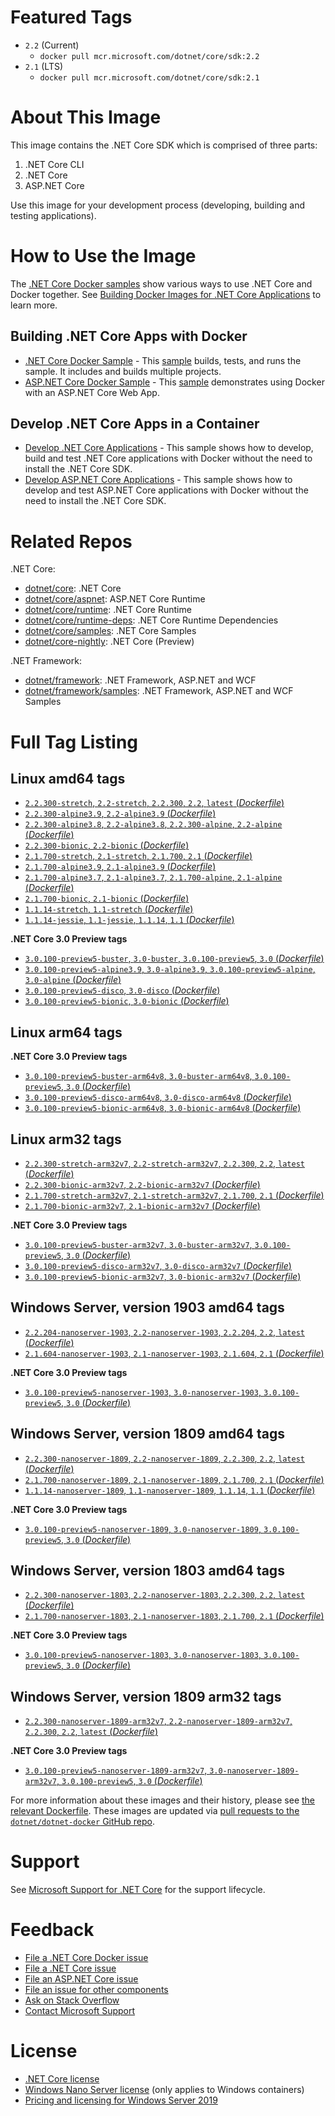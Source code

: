 # Featured Tags

* `2.2` (Current)
  * `docker pull mcr.microsoft.com/dotnet/core/sdk:2.2`
* `2.1` (LTS)
  * `docker pull mcr.microsoft.com/dotnet/core/sdk:2.1`

# About This Image

This image contains the .NET Core SDK which is comprised of three parts:

1. .NET Core CLI
1. .NET Core
1. ASP.NET Core

Use this image for your development process (developing, building and testing applications).

# How to Use the Image

The [.NET Core Docker samples](https://github.com/dotnet/dotnet-docker/blob/master/samples/README.md) show various ways to use .NET Core and Docker together. See [Building Docker Images for .NET Core Applications](https://docs.microsoft.com/dotnet/core/docker/building-net-docker-images) to learn more.

## Building .NET Core Apps with Docker

* [.NET Core Docker Sample](https://github.com/dotnet/dotnet-docker/blob/master/samples/dotnetapp/README.md) - This [sample](https://github.com/dotnet/dotnet-docker/blob/master/samples/dotnetapp/Dockerfile) builds, tests, and runs the sample. It includes and builds multiple projects.
* [ASP.NET Core Docker Sample](https://github.com/dotnet/dotnet-docker/blob/master/samples/aspnetapp/README.md) - This [sample](https://github.com/dotnet/dotnet-docker/blob/master/samples/aspnetapp/Dockerfile) demonstrates using Docker with an ASP.NET Core Web App.

## Develop .NET Core Apps in a Container

* [Develop .NET Core Applications](https://github.com/dotnet/dotnet-docker/blob/master/samples/dotnetapp/dotnet-docker-dev-in-container.md) - This sample shows how to develop, build and test .NET Core applications with Docker without the need to install the .NET Core SDK.
* [Develop ASP.NET Core Applications](https://github.com/dotnet/dotnet-docker/blob/master/samples/aspnetapp/aspnet-docker-dev-in-container.md) - This sample shows how to develop and test ASP.NET Core applications with Docker without the need to install the .NET Core SDK.

# Related Repos

.NET Core:

* [dotnet/core](https://hub.docker.com/_/microsoft-dotnet-core/): .NET Core
* [dotnet/core/aspnet](https://hub.docker.com/_/microsoft-dotnet-core-aspnet/): ASP.NET Core Runtime
* [dotnet/core/runtime](https://hub.docker.com/_/microsoft-dotnet-core-runtime/): .NET Core Runtime
* [dotnet/core/runtime-deps](https://hub.docker.com/_/microsoft-dotnet-core-runtime-deps/): .NET Core Runtime Dependencies
* [dotnet/core/samples](https://hub.docker.com/_/microsoft-dotnet-core-samples/): .NET Core Samples
* [dotnet/core-nightly](https://hub.docker.com/_/microsoft-dotnet-core-nightly/): .NET Core (Preview)

.NET Framework:

* [dotnet/framework](https://hub.docker.com/_/microsoft-dotnet-framework/): .NET Framework, ASP.NET and WCF
* [dotnet/framework/samples](https://hub.docker.com/_/microsoft-dotnet-framework-samples/): .NET Framework, ASP.NET and WCF Samples

# Full Tag Listing

## Linux amd64 tags

- [`2.2.300-stretch`, `2.2-stretch`, `2.2.300`, `2.2`, `latest` (*Dockerfile*)](https://github.com/dotnet/dotnet-docker/blob/master/2.2/sdk/stretch/amd64/Dockerfile)
- [`2.2.300-alpine3.9`, `2.2-alpine3.9` (*Dockerfile*)](https://github.com/dotnet/dotnet-docker/blob/master/2.2/sdk/alpine3.9/amd64/Dockerfile)
- [`2.2.300-alpine3.8`, `2.2-alpine3.8`, `2.2.300-alpine`, `2.2-alpine` (*Dockerfile*)](https://github.com/dotnet/dotnet-docker/blob/master/2.2/sdk/alpine3.8/amd64/Dockerfile)
- [`2.2.300-bionic`, `2.2-bionic` (*Dockerfile*)](https://github.com/dotnet/dotnet-docker/blob/master/2.2/sdk/bionic/amd64/Dockerfile)
- [`2.1.700-stretch`, `2.1-stretch`, `2.1.700`, `2.1` (*Dockerfile*)](https://github.com/dotnet/dotnet-docker/blob/master/2.1/sdk/stretch/amd64/Dockerfile)
- [`2.1.700-alpine3.9`, `2.1-alpine3.9` (*Dockerfile*)](https://github.com/dotnet/dotnet-docker/blob/master/2.1/sdk/alpine3.9/amd64/Dockerfile)
- [`2.1.700-alpine3.7`, `2.1-alpine3.7`, `2.1.700-alpine`, `2.1-alpine` (*Dockerfile*)](https://github.com/dotnet/dotnet-docker/blob/master/2.1/sdk/alpine3.7/amd64/Dockerfile)
- [`2.1.700-bionic`, `2.1-bionic` (*Dockerfile*)](https://github.com/dotnet/dotnet-docker/blob/master/2.1/sdk/bionic/amd64/Dockerfile)
- [`1.1.14-stretch`, `1.1-stretch` (*Dockerfile*)](https://github.com/dotnet/dotnet-docker/blob/master/1.1/sdk/stretch/amd64/Dockerfile)
- [`1.1.14-jessie`, `1.1-jessie`, `1.1.14`, `1.1` (*Dockerfile*)](https://github.com/dotnet/dotnet-docker/blob/master/1.1/sdk/jessie/amd64/Dockerfile)

**.NET Core 3.0 Preview tags**

- [`3.0.100-preview5-buster`, `3.0-buster`, `3.0.100-preview5`, `3.0` (*Dockerfile*)](https://github.com/dotnet/dotnet-docker/blob/master/3.0/sdk/buster/amd64/Dockerfile)
- [`3.0.100-preview5-alpine3.9`, `3.0-alpine3.9`, `3.0.100-preview5-alpine`, `3.0-alpine` (*Dockerfile*)](https://github.com/dotnet/dotnet-docker/blob/master/3.0/sdk/alpine3.9/amd64/Dockerfile)
- [`3.0.100-preview5-disco`, `3.0-disco` (*Dockerfile*)](https://github.com/dotnet/dotnet-docker/blob/master/3.0/sdk/disco/amd64/Dockerfile)
- [`3.0.100-preview5-bionic`, `3.0-bionic` (*Dockerfile*)](https://github.com/dotnet/dotnet-docker/blob/master/3.0/sdk/bionic/amd64/Dockerfile)

## Linux arm64 tags

**.NET Core 3.0 Preview tags**

- [`3.0.100-preview5-buster-arm64v8`, `3.0-buster-arm64v8`, `3.0.100-preview5`, `3.0` (*Dockerfile*)](https://github.com/dotnet/dotnet-docker/blob/master/3.0/sdk/buster/arm64v8/Dockerfile)
- [`3.0.100-preview5-disco-arm64v8`, `3.0-disco-arm64v8` (*Dockerfile*)](https://github.com/dotnet/dotnet-docker/blob/master/3.0/sdk/disco/arm64v8/Dockerfile)
- [`3.0.100-preview5-bionic-arm64v8`, `3.0-bionic-arm64v8` (*Dockerfile*)](https://github.com/dotnet/dotnet-docker/blob/master/3.0/sdk/bionic/arm64v8/Dockerfile)

## Linux arm32 tags

- [`2.2.300-stretch-arm32v7`, `2.2-stretch-arm32v7`, `2.2.300`, `2.2`, `latest` (*Dockerfile*)](https://github.com/dotnet/dotnet-docker/blob/master/2.2/sdk/stretch/arm32v7/Dockerfile)
- [`2.2.300-bionic-arm32v7`, `2.2-bionic-arm32v7` (*Dockerfile*)](https://github.com/dotnet/dotnet-docker/blob/master/2.2/sdk/bionic/arm32v7/Dockerfile)
- [`2.1.700-stretch-arm32v7`, `2.1-stretch-arm32v7`, `2.1.700`, `2.1` (*Dockerfile*)](https://github.com/dotnet/dotnet-docker/blob/master/2.1/sdk/stretch/arm32v7/Dockerfile)
- [`2.1.700-bionic-arm32v7`, `2.1-bionic-arm32v7` (*Dockerfile*)](https://github.com/dotnet/dotnet-docker/blob/master/2.1/sdk/bionic/arm32v7/Dockerfile)

**.NET Core 3.0 Preview tags**

- [`3.0.100-preview5-buster-arm32v7`, `3.0-buster-arm32v7`, `3.0.100-preview5`, `3.0` (*Dockerfile*)](https://github.com/dotnet/dotnet-docker/blob/master/3.0/sdk/buster/arm32v7/Dockerfile)
- [`3.0.100-preview5-disco-arm32v7`, `3.0-disco-arm32v7` (*Dockerfile*)](https://github.com/dotnet/dotnet-docker/blob/master/3.0/sdk/disco/arm32v7/Dockerfile)
- [`3.0.100-preview5-bionic-arm32v7`, `3.0-bionic-arm32v7` (*Dockerfile*)](https://github.com/dotnet/dotnet-docker/blob/master/3.0/sdk/bionic/arm32v7/Dockerfile)

## Windows Server, version 1903 amd64 tags

- [`2.2.204-nanoserver-1903`, `2.2-nanoserver-1903`, `2.2.204`, `2.2`, `latest` (*Dockerfile*)](https://github.com/dotnet/dotnet-docker/blob/master/2.2/sdk/nanoserver-1903/amd64/Dockerfile)
- [`2.1.604-nanoserver-1903`, `2.1-nanoserver-1903`, `2.1.604`, `2.1` (*Dockerfile*)](https://github.com/dotnet/dotnet-docker/blob/master/2.1/sdk/nanoserver-1903/amd64/Dockerfile)

**.NET Core 3.0 Preview tags**

- [`3.0.100-preview5-nanoserver-1903`, `3.0-nanoserver-1903`, `3.0.100-preview5`, `3.0` (*Dockerfile*)](https://github.com/dotnet/dotnet-docker/blob/master/3.0/sdk/nanoserver-1903/amd64/Dockerfile)

## Windows Server, version 1809 amd64 tags

- [`2.2.300-nanoserver-1809`, `2.2-nanoserver-1809`, `2.2.300`, `2.2`, `latest` (*Dockerfile*)](https://github.com/dotnet/dotnet-docker/blob/master/2.2/sdk/nanoserver-1809/amd64/Dockerfile)
- [`2.1.700-nanoserver-1809`, `2.1-nanoserver-1809`, `2.1.700`, `2.1` (*Dockerfile*)](https://github.com/dotnet/dotnet-docker/blob/master/2.1/sdk/nanoserver-1809/amd64/Dockerfile)
- [`1.1.14-nanoserver-1809`, `1.1-nanoserver-1809`, `1.1.14`, `1.1` (*Dockerfile*)](https://github.com/dotnet/dotnet-docker/blob/master/1.1/sdk/nanoserver-1809/amd64/Dockerfile)

**.NET Core 3.0 Preview tags**

- [`3.0.100-preview5-nanoserver-1809`, `3.0-nanoserver-1809`, `3.0.100-preview5`, `3.0` (*Dockerfile*)](https://github.com/dotnet/dotnet-docker/blob/master/3.0/sdk/nanoserver-1809/amd64/Dockerfile)

## Windows Server, version 1803 amd64 tags

- [`2.2.300-nanoserver-1803`, `2.2-nanoserver-1803`, `2.2.300`, `2.2`, `latest` (*Dockerfile*)](https://github.com/dotnet/dotnet-docker/blob/master/2.2/sdk/nanoserver-1803/amd64/Dockerfile)
- [`2.1.700-nanoserver-1803`, `2.1-nanoserver-1803`, `2.1.700`, `2.1` (*Dockerfile*)](https://github.com/dotnet/dotnet-docker/blob/master/2.1/sdk/nanoserver-1803/amd64/Dockerfile)

**.NET Core 3.0 Preview tags**

- [`3.0.100-preview5-nanoserver-1803`, `3.0-nanoserver-1803`, `3.0.100-preview5`, `3.0` (*Dockerfile*)](https://github.com/dotnet/dotnet-docker/blob/master/3.0/sdk/nanoserver-1803/amd64/Dockerfile)

## Windows Server, version 1809 arm32 tags

- [`2.2.300-nanoserver-1809-arm32v7`, `2.2-nanoserver-1809-arm32v7`, `2.2.300`, `2.2`, `latest` (*Dockerfile*)](https://github.com/dotnet/dotnet-docker/blob/master/2.2/sdk/nanoserver-1809/arm32v7/Dockerfile)

**.NET Core 3.0 Preview tags**

- [`3.0.100-preview5-nanoserver-1809-arm32v7`, `3.0-nanoserver-1809-arm32v7`, `3.0.100-preview5`, `3.0` (*Dockerfile*)](https://github.com/dotnet/dotnet-docker/blob/master/3.0/sdk/nanoserver-1809/arm32v7/Dockerfile)

For more information about these images and their history, please see [the relevant Dockerfile](https://github.com/dotnet/dotnet-docker/search?utf8=%E2%9C%93&q=FROM&type=Code). These images are updated via [pull requests to the `dotnet/dotnet-docker` GitHub repo](https://github.com/dotnet/dotnet-docker/pulls).

# Support

See [Microsoft Support for .NET Core](https://github.com/dotnet/core/blob/master/microsoft-support.md) for the support lifecycle.

# Feedback

* [File a .NET Core Docker issue](https://github.com/dotnet/dotnet-docker/issues)
* [File a .NET Core issue](https://github.com/dotnet/core/issues)
* [File an ASP.NET Core issue](https://github.com/aspnet/home/issues)
* [File an issue for other components](Documentation/core-repos.md)
* [Ask on Stack Overflow](https://stackoverflow.com/questions/tagged/.net-core)
* [Contact Microsoft Support](https://support.microsoft.com/contactus/)

# License

* [.NET Core license](https://github.com/dotnet/dotnet-docker/blob/master/LICENSE)
* [Windows Nano Server license](https://hub.docker.com/_/microsoft-windows-nanoserver/) (only applies to Windows containers)
* [Pricing and licensing for Windows Server 2019](https://www.microsoft.com/en-us/cloud-platform/windows-server-pricing)
